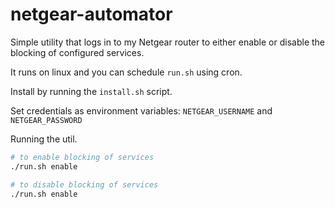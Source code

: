 # netgear-automator

Simple utility that logs in to my Netgear router to either enable or disable the
blocking of configured services.

It runs on linux and you can schedule `run.sh` using cron.

Install by running the `install.sh` script.

Set credentials as environment variables: `NETGEAR_USERNAME` and `NETGEAR_PASSWORD`

Running the util.

```bash
# to enable blocking of services
./run.sh enable

# to disable blocking of services
./run.sh enable
```
